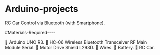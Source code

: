 # Arduino-projects
RC Car Control via Bluetooth (with Smartphone).

#Materials-Required----

	Arduino UNO R3.
	HC-06 Wireless Bluetooth Transceiver RF Main Module Serial.
	Motor Drive Shield L293D.
	Wires.
	Battery.
	RC Car.

